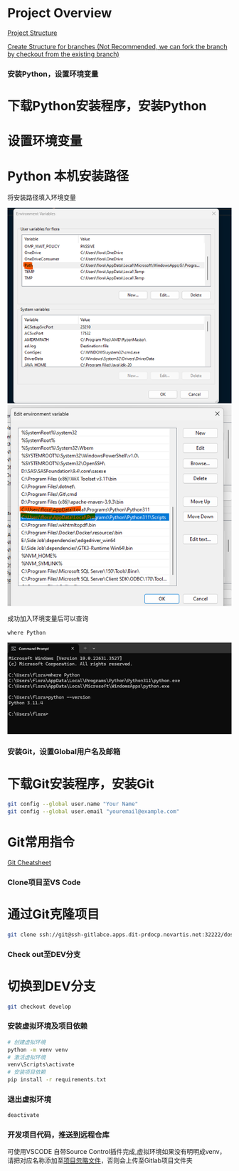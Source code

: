 Project Overview
================
[Project Structure](<docs/Project Structure.MD>)

[Create Structure for branches (Not Recommended, we can fork the branch by checkout from the existing branch)](scripts/create_project_structure.py)


### 安装Python，设置环境变量
# 下载Python安装程序，安装Python
# 设置环境变量
# Python 本机安装路径

将安装路径填入环境变量

![环境变量 Step 1](<docs/Project instruction/image.png>)
![环境变量 Step 2](<docs/Project instruction/image-1.png>)

成功加入环境变量后可以查询
```bash
where Python
```
![安装路径](<docs/Project instruction/image-2.png>)

### 安装Git，设置Global用户名及邮箱

# 下载Git安装程序，安装Git
```bash
git config --global user.name "Your Name"
git config --global user.email "youremail@example.com"
```
# Git常用指令
[Git Cheatsheet](<docs/Git Knowledge Sharing/git-cheat-sheet-education.pdf>)

### Clone项目至VS Code

# 通过Git克隆项目
```bash
git clone ssh://git@ssh-gitlabce.apps.dit-prdocp.novartis.net:32222/dos/ddf.git
```

### Check out至DEV分支

# 切换到DEV分支
```bash
git checkout develop
```

### 安装虚拟环境及项目依赖
```bash
# 创建虚拟环境
python -m venv venv
# 激活虚拟环境
venv\Scripts\activate
# 安装项目依赖
pip install -r requirements.txt
```

### 退出虚拟环境
```bash
deactivate
```

### 开发项目代码，推送到远程仓库
可使用VSCODE 自带Source Control插件完成,虚拟环境如果没有明明成venv，请把对应名称添加至[项目忽略文件](.gitignore)，否则会上传至Gitlab项目文件夹